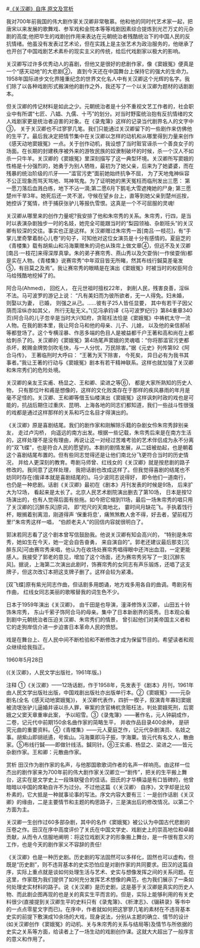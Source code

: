 #[《关汉卿》自序 原文及赏析](https://www.vrrw.net/wx/14473.html)

我对700年前我国的伟大剧作家关汉卿非常敬慕。他和他的同时代艺术家一起，把唐宋以来发展的歌舞戏、参军戏和金院本等等戏剧因素综合提炼到光芒万丈的元杂剧的高度;他把毕生的戏剧创作用来表达在元朝统治者残酷统治下的中国人民的反抗情绪。他虽没有发表过艺术论，但在实践上是主张艺术为政治服务的，他继承了也开创了中国戏剧艺术素朴的现实主义的传统，给后代戏剧家以极大的影响。

关汉卿写过许多优秀动人的喜剧，但他又是很好的悲剧作家，像《窦娥冤》便真是一个“感天动地”的大悲剧②， 直到今天还在中国舞台上保持它的强大的生命力。1958年国际进步文化界隆重纪念的世界文化名人中有关汉卿这个光辉的名字。我们除了以各种戏剧形式搬演他的剧作之外，我还写了一个以关汉卿为题材的话剧剧本。

但关汉卿的传记材料是如此之少。元朝统治者是十分不重视文艺工作者的，社会职业中有所谓“七匠、八娼、九儒、十丐”的划分。对当时野蛮统治抱有反抗情绪的文人戏剧家更是统治者迫害的对象。在《录鬼簿》这样的记录当代剧界名人的文字中③， 关于关汉卿也不过寥寥几笔。我们只能通过关汉卿留下的一些剧作来仿佛他的生平了。最后我决定把情节集中在关汉卿以怎样的动机和从哪里得到力量来创作《感天动地窦娥冤》一点。关于创作动机，我设想了当时赃官诬杀一个善良女子的场面。在长期的封建秩序被外来的游牧民族的奴隶制破坏的时候，杀一个汉人不如杀一只牛羊。关汉卿的《窦娥冤》里深刻描写了这一典型环境。关汉卿所写窦娥的性格是十分强烈的，她勇于为别人牺牲，最初为了她父亲，后来为了她婆婆，而在残暴的统治阶级的爪牙——“滥官污吏”面前她始终抗争不屈， 为了天地鬼神纵容不公正现象而骂天骂地、骂神骂鬼。为了证明她的黑天冤枉而临刑发出三愿： 第一愿刀落后血溅白练，地下不沾一滴;第二愿6月下鹅毛大雪遮掩她的尸身; 第三愿楚州干旱3年。她死后还一灵不泯，守候在望乡台上，直等到她父亲到楚州巡按，她控诉了冤情，终于捕获张驴儿等报仇雪恨。这真是一个不可屈服的灵魂!

关汉卿从哪里来的创作力量呢?我安排了他和朱帘秀的关系。朱帘秀，行四，是当时以表演杂剧独步一时的名妓，她完全可能跟当时的“梨园领袖、杂剧班头”的关汉卿有较深的交往。事实也正是这样。关汉卿赠过朱帘秀一首[南吕·一枝花]，有“手掌儿里奇擎着耐心儿卷”的句子，可知他对这位女演员是十分有感情的。夏庭芝的《青楼集》载有胡紫山和冯海粟赠朱的词也从珠帘上做文章④，但远不及关汉卿[南吕·一枝花]来得深厚真挚。朱的弟子赛帘秀、燕山秀以及欠耍俏(一作侯耍俏)都是实在人物。《青楼集》说赛帘秀“中年双目皆无所睹，然其布线行鍼莫差毫发⑤，有目莫之及焉”。我让赛帘秀的眼睛是在演出《窦娥冤》时被当时的权臣阿合马给残酷地挖掉了的。

阿合马(Ahmed)， 回纥人， 在元世祖时擅权22年， 剥削人民，残害良善，淫纵不法。马可波罗的游记上说： “凡有美妇而为彼所欲者，无一人得免。妇未婚， 则娶以为妻， 已婚， 则强之从己。……彼有子25人皆任显要， 其中有若干子因父荫而淫纵亦如其父， 所行无耻无义。”(见冯承钧译《马可波罗纪行》第84重章340页)阿合马的儿子忽辛是当时大兴知府，贪赃枉法恰是《窦娥冤》中祷杌太守一流人物。在我的剧本里，我让阿合马和他的母亲、儿子、儿媳， 以及他的亲信郝祯等都登场了。这个专横淫暴、作恶多端的色目人是被益都千户王著和高和尚在上都给刺杀了的。关汉卿的《窦娥冤》第4场尾声窦娥的灵魂唱：“你将那滥官污吏都杀坏，敕赐金牌势剑吹毛快，与一人分忧，万民除害。”据《元史》列传第92《阿合马传》， 王著临刑时大呼曰： “王著为天下除害， 今死矣， 异日必有为我书其事者。”我让王著的行动与《窦娥冤》剧本有若干精神联系。这样也就加强了关汉卿和朱帘秀们的危险处境。

关汉卿的亲友王实甫、杨显之、王和卿、梁进之等⑥， 都是大家所熟知的历史人物， 只有那位叶和甫是想像的，这样的文化败类存在于那样的疾风暴雨的年月是毫不足怪的。关汉卿、王和卿等借玉仙楼演出《窦娥冤》这样讽刺时政的戏也是可能的，抗战后期住过重庆、昆明、上海各地的同志们都知道，我们一些战斗性很强的戏都是通过这样那样的关系和巧立名目才得演出的。

《关汉卿》原是喜剧结尾。我们的剧作家和刚解除乐籍的杂剧女伶朱帘秀辞别亲友， 走过卢沟桥， 向遥远的南方出发。根据一些记载，朱帘秀后来是在南方生活的，这样处理不是没有理由，再说让这一对经过苦难考验的艺术伴侣成为永不分离的“双飞蝶”，也是符合人民的愿望的。本剧的剧情发展，从二妞被劫起，也是朝着这个喜剧结尾布置的。但有些同志觉得还是让他们南北分飞更符合当时的历史情况， 并给人更深刻的教育。粤剧马师曾、红线女的《关汉卿》就是按悲剧的路子修改的。我同意了这样处理， 我把话剧也改成这样了。但我觉得喜剧的结尾也不妨同时存在(俄译本就是喜剧结尾的)。马少波同志说得好， 即令他们一道南行，也仍是一种悲剧。话剧《关汉卿》最初在《剧本》月刊发表的时候是9场， 后来扩大为12场， 看起来是太长了。北京人民艺术剧院演出删去了第10场， 日本是按12场演出的，也有人觉得后面有些拖。如今把它缩到11场，最后一场朱帘秀的唱只用了关汉卿的[沉醉东风]原词， 即“咫尺的天南地北， 霎时间月缺花飞。手执着饯行杯，眼搁着别离泪，刚道得声 ‘保重将息’，痛煞煞教人舍不得，好去者，望前程万里!”朱帘秀这样一唱， “伯颜老夫人”的回信内容就很明白了。

郭沫若同志看了这个剧本曾写信鼓励我。他说关汉卿有知会高兴的， “特别是朱帘秀，她如生在今天，她一定会自告奋勇， 来自演自的”。郭老还建议最后那支[沉醉东风]可由赛帘秀来唱，他认为在收场处赛帘秀唱得眼中还涔出血泪，一定更能感人。我接受了郭老的意见，增加了这个场面，还为赛帘秀另写了一支[沉醉东风]。据说，上海第二次演出此剧时，饰赛帘秀的女同志有声乐锻炼，还唱了这支牌子，但这次改订本把这支牌子删了。这样会较为紧凑。

[双飞蝶]原有紫光同志作曲，但话剧多用朗诵，地方戏多用各自的曲调。粤剧另有作曲， 红线女同志美丽的歌喉替我的词生色不少。

日本于1959年演出《关汉卿》， 由千田是也导演，潼泽修饰关汉卿， 山田五十铃饰朱帘秀， 东山千萦子饰阿合马的母亲。集中了日本新剧界的英秀。日本观众看到剧中元朝统治者压迫关汉卿、朱帘秀们的情景， 曾引起他们对美帝国主义者和它的走狗岸信介进一步迫害日本革命人民的愤怒。

戏是在舞台上、在人民中间不断检验和不断修改才成为保留节目的。希望读者和观众继续给我指正。

1960年5月28日

(《关汉卿》，人民文学出版社，1961年版。)



注释 ①《关汉卿》——12场话剧，作于1958年，先发表于《剧本》月刊，1961年由人民文学出版社出版，中国戏剧出版社亦出版单行本。②《窦娥冤》——元杂剧名(全名《感天动地窦娥冤》)， 关汉卿代表作，四折一楔子，叙演青年寡妇窦娥被流氓张驴儿逼婚并诬以杀人罪，审案的贪官梼杌贪赃枉法，判处窦娥死刑，后窦娥之父窦天章重审此案， 予以昭雪。③《录鬼簿》——著作名，元人钟嗣成作， 二卷，记元代中前期150余名曲作家的简略生平， 并收作品目录400余种， 是研究元曲的重要资料。④《青楼集》——元人夏庭芝作，记元代杂剧演员、名妓之事。胡紫山即胡祇遹，号紫山。冯海粟即冯子振，字海粟。皆元代有名文人，散曲家。⑤布线行鍼——即做针线活。鍼同针。⑥王实甫、杨显之、梁进之——皆元杂剧作家。王和卿：元散曲作家。

赏析 田汉作为剧作家的名声，与他那国歌歌词作者的名声一样响亮。由这样一位杰出的剧作家来为700年前的伟大剧作家关汉卿立一“剧传”，把关的生平搬上舞台，这实在是文学史上一段珠联璧合的佳话。田氏的才华横溢是有口皆碑的，他曾暗暗以中国的席勒自许不为过分。不过他这篇《〈关汉卿〉 自序》，文字却是比较朴素的，它大抵是一种就事论事的写法。序文内容大要有三：一是创作话剧《关汉卿》的缘由，二是主要情节和主题的构思路子，三是演出后的修改情况。以第二个方面为主。

关汉卿一生创作过60多部杂剧，其中的名作《窦娥冤》被公认为中国古代悲剧的压卷之作。田汉在序中高度评价了关氏在中国文学史、戏剧史上的崇高地位和卓越贡献，从而令人信服地阐明：将这位戏剧天才的形象搬上舞台，是一件很有意义的工作，也是今天的剧作家义不容辞的责任!

《关汉卿》也是一种历史剧。历史剧的写法固然可以多样化，固然也可以虚构，但既是“历史剧”，则不违背基本的史实恐怕应是对剧作家的共同要求。田汉的这篇自序，实际上重点就是谈如何处理生活与艺术、史实与想像发挥之间的关系问题。在这里，作家既为我们提供了如何充分发挥艺术想像的典范，也为我们展示了一条如何处理史实材料的路子。说《关汉卿》是历史剧，这是基于关汉卿是真实的历史人物、而此剧企图再现的也是关的真实生平而言的。但是，实际上能够利用的有关史料很少(直接提到关汉卿生平的史料只有《录鬼簿》、《析津志》、《辍耕录》等书中的一点点零星文字而已)。在序中，作者就如何把这寥寥几笔的素材在不违背基本史实的前提下敷演成10余场的大戏，现身说法，分别从主题的确立、情节的设计(如关汉卿创作《窦娥冤》的动机、关与朱帘秀的关系与结局等)及情节与所依据的史实之关系等方面，给读者上了一场生动的戏剧创作课。这就大大超出了一般序言的意义和作用了。

